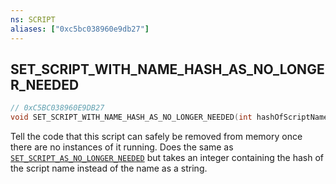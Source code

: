 ```yaml
---
ns: SCRIPT
aliases: ["0xc5bc038960e9db27"]
---
```

## SET_SCRIPT_WITH_NAME_HASH_AS_NO_LONGER_NEEDED

```c
// 0xC5BC038960E9DB27
void SET_SCRIPT_WITH_NAME_HASH_AS_NO_LONGER_NEEDED(int hashOfScriptName);
```

Tell the code that this script can safely be removed from memory once there are no instances of it running. Does the same as [`SET_SCRIPT_AS_NO_LONGER_NEEDED`](#_0xC90D2DCACD56184C) but takes an integer containing the hash of the script name instead of the name as a string.

